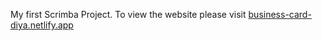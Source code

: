 My first Scrimba Project. To view the website please visit [business-card-diya.netlify.app](https://business-card-diya.netlify.app/)
